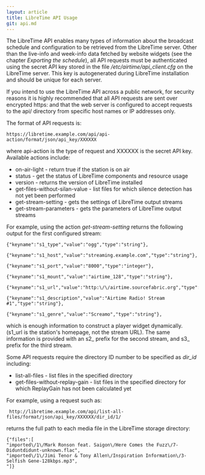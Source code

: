 ```yaml
---
layout: article
title: LibreTime API Usage
git: api.md
---
```


The LibreTime API enables many types of information about the broadcast schedule and configuration to be retrieved from the LibreTime server. Other than the live-info and week-info data fetched by website widgets (see the chapter *Exporting the schedule*), all API requests must be authenticated using the secret API key stored in the file */etc/airtime/api\_client.cfg* on the LibreTime server. This key is autogenerated during LibreTime installation and should be unique for each server.

If you intend to use the LibreTime API across a public network, for security reasons it is highly recommended that all API requests are sent over encrypted https: and that the web server is configured to accept requests to the api/ directory from specific host names or IP addresses only.

The format of API requests is:

    https://libretime.example.com/api/api-action/format/json/api_key/XXXXXX

where api-action is the type of request and XXXXXX is the secret API key. Available actions include:

-   on-air-light - return true if the station is on air
-   status - get the status of LibreTime components and resource usage
-   version - returns the version of LibreTime installed
-   get-files-without-silan-value - list files for which silence detection has not yet been performed
-   get-stream-setting - gets the settings of LibreTime output streams
-   get-stream-parameters - gets the parameters of LibreTime output streams

For example, using the action *get-stream-setting* returns the following output for the first configured stream:

    {"keyname":"s1_type","value":"ogg","type":"string"},

    {"keyname":"s1_host","value":"streaming.example.com","type":"string"},

    {"keyname":"s1_port","value":"8000","type":"integer"},

    {"keyname":"s1_mount","value":"airtime_128","type":"string"},

    {"keyname":"s1_url","value":"http:\/\/airtime.sourcefabric.org","type":"string"},

    {"keyname":"s1_description","value":"Airtime Radio! Stream
    #1","type":"string"},

    {"keyname":"s1_genre","value":"Screamo","type":"string"},

which is enough information to construct a player widget dynamically. (s1\_url is the station's homepage, not the stream URL). The same information is provided with an s2\_ prefix for the second stream, and s3\_ prefix for the third stream.

Some API requests require the directory ID number to be specified as *dir\_id* including:

-   list-all-files - list files in the specified directory
-   get-files-without-replay-gain - list files in the specified directory for which ReplayGain has not been calculated yet

For example, using a request such as:

     http://libretime.example.com/api/list-all-files/format/json/api_key/XXXXXX/dir_id/1/

returns the full path to each media file in the LibreTime storage directory:

    {"files":[
    "imported\/1\/Mark Ronson feat. Saigon\/Here Comes the Fuzz\/7-Diduntdidunt-unknown.flac",
    "imported\/1\/Jimi Tenor & Tony Allen\/Inspiration Information\/3-Selfish Gene-128kbps.mp3",
    "]}
